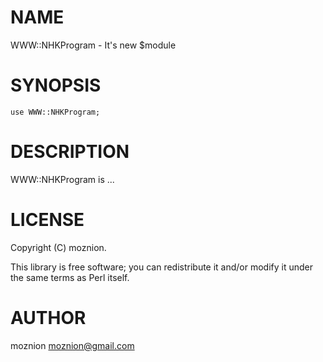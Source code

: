 # NAME

WWW::NHKProgram - It's new $module

# SYNOPSIS

    use WWW::NHKProgram;

# DESCRIPTION

WWW::NHKProgram is ...

# LICENSE

Copyright (C) moznion.

This library is free software; you can redistribute it and/or modify
it under the same terms as Perl itself.

# AUTHOR

moznion <moznion@gmail.com>
